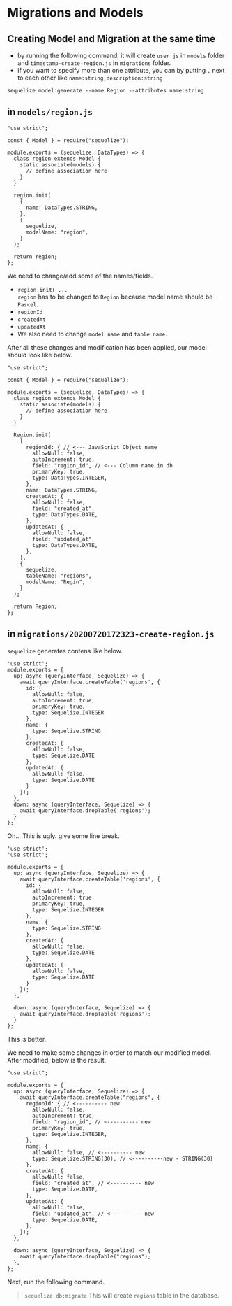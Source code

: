 # Migrations and Models

## Creating Model and Migration at the same time

- by running the following command, it will create `user.js` in `models` folder and `timestamp-create-region.js` in `migrations` folder.
- if you want to specify more than one attribute, you can by putting `,` next to each other like `name:string,description:string`

```
sequelize model:generate --name Region --attributes name:string
```

## in `models/region.js`

```
"use strict";

const { Model } = require("sequelize");

module.exports = (sequelize, DataTypes) => {
  class region extends Model {
    static associate(models) {
      // define association here
    }
  }

  region.init(
    {
      name: DataTypes.STRING,
    },
    {
      sequelize,
      modelName: "region",
    }
  );

  return region;
};

```

We need to change/add some of the names/fields.

- `region.init( ...` <br>
  `region` has to be changed to `Region` because model name should be `Pascel`.
- `regionId` <br>
- `createdAt` <br>
- `updatedAt`
- We also need to change `model name` and `table name`.

After all these changes and modification has been applied, our model should look like below.

```
"use strict";

const { Model } = require("sequelize");

module.exports = (sequelize, DataTypes) => {
  class region extends Model {
    static associate(models) {
      // define association here
    }
  }

  Region.init(
    {
      regionId: { // <--- JavaScript Object name
        allowNull: false,
        autoIncrement: true,
        field: "region_id", // <--- Column name in db
        primaryKey: true,
        type: DataTypes.INTEGER,
      },
      name: DataTypes.STRING,
      createdAt: {
        allowNull: false,
        field: "created_at",
        type: DataTypes.DATE,
      },
      updatedAt: {
        allowNull: false,
        field: "updated_at",
        type: DataTypes.DATE,
      },
    },
    {
      sequelize,
      tableName: "regions",
      modelName: "Regin",
    }
  );

  return Region;
};

```

## in `migrations/20200720172323-create-region.js`

`sequelize` generates contens like below.

```
'use strict';
module.exports = {
  up: async (queryInterface, Sequelize) => {
    await queryInterface.createTable('regions', {
      id: {
        allowNull: false,
        autoIncrement: true,
        primaryKey: true,
        type: Sequelize.INTEGER
      },
      name: {
        type: Sequelize.STRING
      },
      createdAt: {
        allowNull: false,
        type: Sequelize.DATE
      },
      updatedAt: {
        allowNull: false,
        type: Sequelize.DATE
      }
    });
  },
  down: async (queryInterface, Sequelize) => {
    await queryInterface.dropTable('regions');
  }
};
```

Oh... This is ugly. give some line break.

```
'use strict';
'use strict';

module.exports = {
  up: async (queryInterface, Sequelize) => {
    await queryInterface.createTable('regions', {
      id: {
        allowNull: false,
        autoIncrement: true,
        primaryKey: true,
        type: Sequelize.INTEGER
      },
      name: {
        type: Sequelize.STRING
      },
      createdAt: {
        allowNull: false,
        type: Sequelize.DATE
      },
      updatedAt: {
        allowNull: false,
        type: Sequelize.DATE
      }
    });
  },

  down: async (queryInterface, Sequelize) => {
    await queryInterface.dropTable('regions');
  }
};
```

This is better.

We need to make some changes in order to match our modified model. After modified, below is the result.

```
"use strict";

module.exports = {
  up: async (queryInterface, Sequelize) => {
    await queryInterface.createTable("regions", {
      regionId: { // <---------- new
        allowNull: false,
        autoIncrement: true,
        field: "region_id", // <---------- new
        primaryKey: true,
        type: Sequelize.INTEGER,
      },
      name: {
        allowNull: false, // <---------- new
        type: Sequelize.STRING(30), // <----------new - STRING(30)
      },
      createdAt: {
        allowNull: false,
        field: "created_at", // <---------- new
        type: Sequelize.DATE,
      },
      updatedAt: {
        allowNull: false,
        field: "updated_at", // <---------- new
        type: Sequelize.DATE,
      },
    });
  },

  down: async (queryInterface, Sequelize) => {
    await queryInterface.dropTable("regions");
  },
};

```

Next, run the following command.

> `sequelize db:migrate`
> This will create `regions` table in the database.
